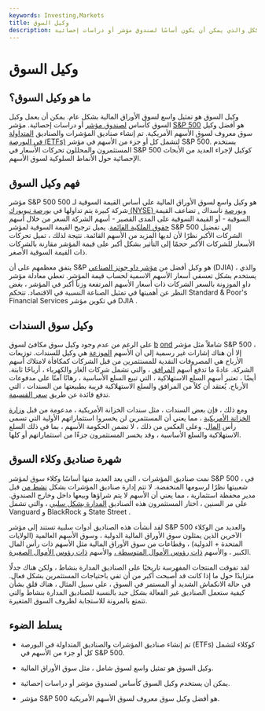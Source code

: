 ```yaml
---
keywords: Investing,Markets
title: وكيل السوق
description: وكيل السوق هو تمثيل واسع للسوق ككل والذي يمكن أن يكون أساسًا لصندوق مؤشر أو دراسات إحصائية.
---
```


# وكيل السوق
## ما هو وكيل السوق؟

وكيل السوق هو تمثيل واسع لسوق الأوراق المالية بشكل عام. يمكن أن يعمل وكيل السوق كأساس [لصندوق مؤشر](/indexfund) أو دراسات إحصائية. مؤشر [S&P 500](/sp500) هو أفضل وكيل سوق معروف لسوق الأسهم الأمريكية. تم إنشاء صناديق المؤشرات والصناديق [المتداولة في البورصة (ETFs)](/etf) لتشمل كل أو جزء من الأسهم في مؤشر S&P 500. يستخدم المستثمرون والمحللون تحركات الأسعار في S&P 500 كوكيل لإجراء العديد من الأبحاث الإحصائية حول الأنماط السلوكية لسوق الأسهم.

## فهم وكيل السوق

مؤشر S&P 500 هو وكيل واسع لسوق الأوراق المالية على أساس القيمة السوقية لـ 500 شركة كبيرة يتم تداولها في [بورصة نيويورك (NYSE) وبورصة](/nyse) ناسداك [.](/nasdaq) تضاعف القيمة السوقية - أو القيمة السوقية على المدى القصير - أسهم الشركة السعر من خلال أسهم [حقوق الملكية القائمة](/equity). يميل ترجيح القيمة السوقية لمؤشر S&P 500 إلى تفضيل الشركات الأكبر نظرًا لأن لديها المزيد من الأسهم القائمة. نتيجة لذلك ، تميل تحركات الأسعار للشركات الأكبر حجمًا إلى التأثير بشكل أكبر على قيمة المؤشر مقارنة بالشركات ذات القيمة السوقية الأصغر.

يتفق معظمهم على أن S&P هو وكيل أفضل من [مؤشر داو جونز الصناعي](/djia) (DJIA) ، والذي يستخدم بشكل تعسفي أسعار الأسهم الاسمية لحساب قيمة المؤشر. تعطي معادلة مؤشر داو الموزونة بالسعر الشركات ذات أسعار الأسهم المرتفعة وزناً أكبر في المؤشر ، بغض النظر عن أهميتها في تمثيل الصناعة النسبية في الاقتصاد. تتحكم Standard & Poor's Financial Services في تكوين مؤشر DJIA .

## وكيل سوق السندات

على الرغم من عدم وجود وكيل سوق مكافئ لسوق [b](/bond) [ond](/bond) شاملاً مثل مؤشر S&P 500 ، إلا أن هناك إشارات غير رسمية إلى أن الأسهم [الموزعة](/dividend) هي وكيل للسندات. توزيعات الأرباح هي المصروفات النقدية للمستثمرين من قبل الشركات كمكافأة لامتلاك أسهم الشركة. عادةً ما تدفع أسهم [المرافق](/utilities_sector) ، والتي تشمل شركات الغاز والكهرباء ، أرباحًا ثابتة. أيضًا ، تعتبر أسهم السلع الاستهلاكية ، التي تبيع السلع الأساسية ، رهانًا آمنًا على مدفوعات الأرباح. يُعتقد أن كلاً من المرافق والسلع الاستهلاكية قريبة بطبيعتها من السندات ، التي تدفع فائدة عن طريق [سعر القسيمة](/coupon-rate).

ومع ذلك ، فإن بعض السندات ، مثل سندات الخزانة الأمريكية ، مدعومة من قبل [وزارة الخزانة الأمريكية](/ustreasury) ، مما يعني أن المستثمرين لن يخسروا استثماراتهم الأولية التي تسمى رأس [المال](/principal). وعلى العكس من ذلك ، لا تضمن الحكومة الأسهم ، بما في ذلك السلع الاستهلاكية والسلع الأساسية ، وقد يخسر المستثمرون جزءًا من استثماراتهم أو كلها.

## شهرة صناديق وكلاء السوق

نمت صناديق المؤشرات ، التي يعد العديد منها أساسًا وكلاء سوق لمؤشر S&P 500 ، في شعبيتها نظرًا لرسومها المنخفضة. لا تتم إدارة صناديق المؤشرات بشكل [نشط من](/activemanagement) قبل مدير محفظة استثمارية ، مما يعني أن الأسهم لا يتم شراؤها وبيعها داخل وخارج الصندوق. على مر السنين ، اختار المستثمرون هذه الصناديق [المدارة بشكل سلبي](/passivemanagement) ، والتي تشمل Vanguard و BlackRock و State Street .

لقد أنشأت هذه الصناديق أدوات سلبية تستند إلى مؤشر S&P 500 والعديد من الوكلاء الآخرين الذين يمثلون سوق الأوراق المالية الدولية ، وسوق الأسهم العالمية (الولايات المتحدة + الدولية) ، وقطاعات من سوق الأوراق المالية مثل الأسهم ذات رأس المال الكبير ، والأسهم [ذات رؤوس الأموال المتوسطة ،](/large-cap) والأسهم [ذات رؤوس الأموال الصغيرة](/small-cap).

لقد تفوقت المنتجات المفهرسة تاريخيًا على الصناديق المدارة بنشاط ، ولكن هناك جدلًا متزايدًا حول ما إذا كانت قد أصبحت أكبر من أن تفي باحتياجات المستثمرين بشكل فعال. في حالة الانكماش الشديد أو المستمر في السوق ، على سبيل المثال ، هناك قلق بشأن كيفية ستعمل الصناديق غير الفعالة بشكل جيد بالنسبة للصناديق المدارة بنشاط والتي تتمتع بالمرونة للاستجابة لظروف السوق المتغيرة.

## يسلط الضوء

- تم إنشاء صناديق المؤشرات والصناديق المتداولة في البورصة (ETFs) كوكلاء لتشمل كل أو جزء من الأسهم في S&P 500.

- وكيل السوق هو تمثيل واسع لسوق شامل ، مثل سوق الأوراق المالية.

- يمكن أن يستخدم وكيل السوق كأساس لصندوق مؤشر أو دراسات إحصائية.

- مؤشر S&P 500 هو أفضل وكيل سوق معروف لسوق الأسهم الأمريكية.

